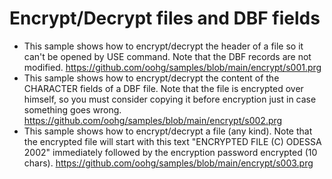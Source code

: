 # Encrypt/Decrypt files and DBF fields

* This sample shows how to encrypt/decrypt the header of a file so it can't be opened by USE command. Note that the DBF records are not modified.
https://github.com/oohg/samples/blob/main/encrypt/s001.prg
* This sample shows how to encrypt/decrypt the content of the CHARACTER fields of a DBF file. Note that the file is encrypted over himself, so you must consider copying it before encryption just in case something goes wrong.
https://github.com/oohg/samples/blob/main/encrypt/s002.prg
* This sample shows how to encrypt/decrypt a file (any kind). Note that the encrypted file will start with this text "ENCRYPTED FILE (C) ODESSA 2002" immediately followed by the encryption password encrypted (10 chars).
https://github.com/oohg/samples/blob/main/encrypt/s003.prg
